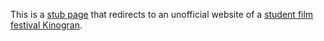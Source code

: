 This is a [stub page][1] that redirects to an
unofficial website of a [student film festival Kinogran][2].

[1]: http://kinagran.kinaklub.org
[2]: http://kinogran.kinaklub.org
